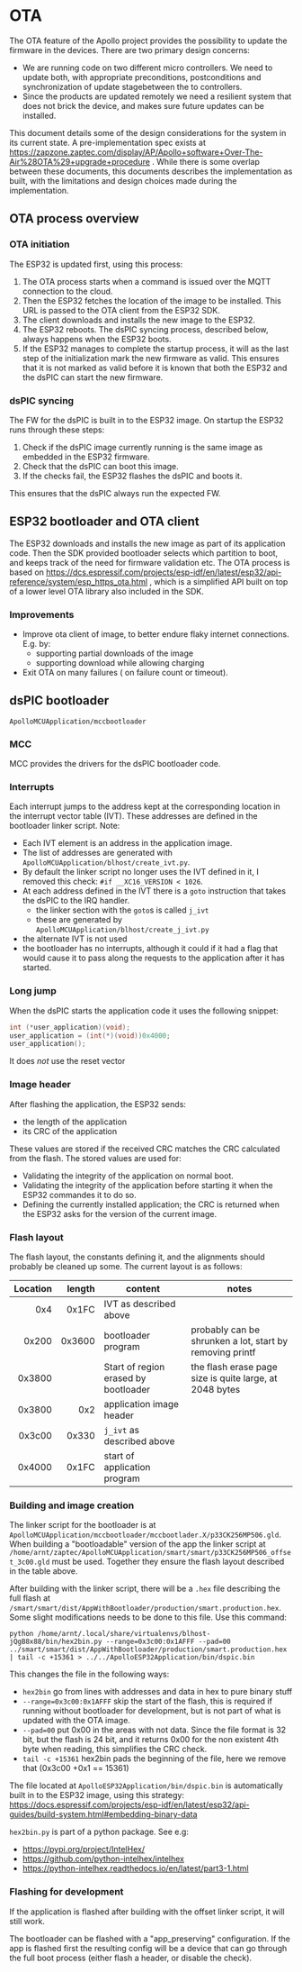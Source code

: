 # OTA

The OTA feature of the Apollo project provides the possibility to update the firmware in the devices. There are two primary design concerns:
- We are running code on two different micro controllers. We need to update both, with appropriate preconditions, postconditions and synchronization of update stagebetween the to controllers.
- Since the products are updated remotely we need a resilient system that does not brick the device, and makes sure future updates can be installed.

This document details some of the design considerations for the system in its current state. A pre-implementation spec exists at https://zapzone.zaptec.com/display/AP/Apollo+software+Over-The-Air%28OTA%29+upgrade+procedure . While there is some overlap between these documents, this documents describes the implementation as built, with the limitations and design choices made during the implementation.

## OTA process overview
### OTA initiation
The ESP32 is updated first, using this process:
1. The OTA process starts when a command is issued over the MQTT connection to the cloud.
2. Then the ESP32 fetches the location of the image to be installed. This URL is passed to the OTA client from the ESP32 SDK.
3. The client downloads and installs the new image to the ESP32. 
4. The ESP32 reboots. The dsPIC syncing process, described below, always happens when the ESP32 boots.
5. If the ESP32 manages to complete the startup process, it will as the last step of the initialization mark the new firmware as valid. This ensures that it is not marked as valid before it is known that both the ESP32 and the dsPIC can start the new firmware.

### dsPIC syncing
The FW for the dsPIC is built in to the ESP32 image. On startup the ESP32 runs through these steps:
1. Check if the dsPIC image currently running is the same image as embedded in the ESP32 firmware.
2. Check that the dsPIC can boot this image.
3. If the checks fail, the ESP32 flashes the dsPIC and boots it.

This ensures that the dsPIC always run the expected FW.

## ESP32 bootloader and OTA client

The ESP32 downloads and installs the new image as part of its application code. Then the SDK provided bootloader selects which partition to boot, and keeps track of the need for firmware validation etc. The OTA process is based on https://dcs.espressif.com/projects/esp-idf/en/latest/esp32/api-reference/system/esp_https_ota.html , which is a simplified API built on top of a lower level OTA library also included in the SDK.

### Improvements
- Improve ota client of image, to better endure flaky internet connections. E.g. by:
    - supporting partial downloads of the image
    - supporting download while allowing charging
- Exit OTA on many failures ( on failure count or timeout).


## dsPIC bootloader
`ApolloMCUApplication/mccbootloader`

### MCC
MCC provides the drivers for the dsPIC bootloader code.

### Interrupts
Each interrupt jumps to the address kept at the corresponding location in the interrupt vector table (IVT). These addresses are defined in the bootloader linker script. Note:
- Each IVT element is an address in the application image.
- The list of addresses are generated with `ApolloMCUApplication/blhost/create_ivt.py`.
- By default the linker script no longer uses the IVT defined in it, I removed this check: `#if __XC16_VERSION < 1026`.
- At each address defined in the IVT there is a `goto` instruction that takes the dsPIC to the IRQ handler.
    - the linker section with the `goto`s is called `j_ivt`
    - these are generated by `ApolloMCUApplication/blhost/create_j_ivt.py`
- the alternate IVT is not used
- the bootloader has no interrupts, although it could if it had a flag that would cause it to pass along the requests to the application after it has started.


### Long jump
When the dsPIC starts the application code it uses the following snippet:
```C
int (*user_application)(void);
user_application = (int(*)(void))0x4000;
user_application();
```
It does _not_ use the reset vector

### Image header
After flashing the application, the ESP32 sends:
- the length of the application
- its CRC of the application

These values are stored if the received CRC matches the CRC calculated from the flash. The stored values are used for:
- Validating the integrity of the application on normal boot.
- Validating the integrity of the application before starting it when the ESP32 commandes it to do so.
- Defining the currently installed application; the CRC is returned when the ESP32 asks for the version of the current image.
### Flash layout
The flash layout, the constants defining it, and the alignments should probably be cleaned up some. The current layout is as follows:

| Location | length | content | notes |
| -------: | -----: | ------- | ----- |
|     0x4  |  0x1FC | IVT as described above | |
|     0x200  |  0x3600 | bootloader program | probably can be shrunken a lot, start by removing printf |
|     0x3800   |  | Start of region erased by bootloader  | the flash erase page size is quite large, at 2048 bytes|
|     0x3800 |  0x2 | application image header | |
|     0x3c00 |  0x330 | `j_ivt` as described above | |
|     0x4000 |  0x1FC | start of application program | |
 
### Building and image creation
The linker script for the bootloader is at `ApolloMCUApplication/mccbootloader/mccbootlader.X/p33CK256MP506.gld`. When building a "bootloadable" version of the app the linker script at `/home/arnt/zaptec/ApolloMCUApplication/smart/smart/p33CK256MP506_offset_3c00.gld` must be used. Together they ensure the flash layout described in the table above.

After building with the linker script, there will be a `.hex` file describing the full flash at `/smart/smart/dist/AppWithBootloader/production/smart.production.hex`. Some slight modifications needs to be done to this file. Use this command:

```
python /home/arnt/.local/share/virtualenvs/blhost-jQgB8x88/bin/hex2bin.py --range=0x3c00:0x1AFFF --pad=00  ../smart/smart/dist/AppWithBootloader/production/smart.production.hex  | tail -c +15361 > ../../ApolloESP32Application/bin/dspic.bin
```

This changes the file in the following ways:
- `hex2bin` go from lines with addresses and data in hex to pure binary stuff
- `--range=0x3c00:0x1AFFF` skip the start of the flash, this is required if running without bootloader for development, but is not part of what is updated with the OTA image.
- `--pad=00` put 0x00 in the areas with not data. Since the file format is 32 bit, but the flash is 24 bit, and it returns 0x00 for the non existent 4th byte when reading, this simplifies the CRC check.
- `tail -c +15361` hex2bin pads the beginning of the file, here we remove that (0x3c00 +0x1 == 15361)

The file located at `ApolloESP32Application/bin/dspic.bin` is automatically built in to the ESP32 image, using this strategy: https://docs.espressif.com/projects/esp-idf/en/latest/esp32/api-guides/build-system.html#embedding-binary-data

`hex2bin.py` is part of a python package. See e.g:
- https://pypi.org/project/IntelHex/
- https://github.com/python-intelhex/intelhex
- https://python-intelhex.readthedocs.io/en/latest/part3-1.html


### Flashing for development
If the application is flashed after building with the offset linker script, it will still work. 

The bootloader can be flashed with a "app_preserving" configuration. If the app is flashed first the resulting config will be a device that can go through the full boot process (either flash a header, or disable the check).




